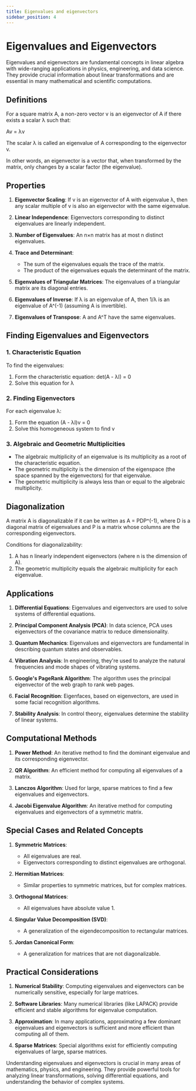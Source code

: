 ```yaml
---
title: Eigenvalues and eigenvectors
sidebar_position: 4
---
```


# Eigenvalues and Eigenvectors

Eigenvalues and eigenvectors are fundamental concepts in linear algebra with wide-ranging applications in physics, engineering, and data science. They provide crucial information about linear transformations and are essential in many mathematical and scientific computations.

## Definitions

For a square matrix A, a non-zero vector v is an eigenvector of A if there exists a scalar λ such that:

Av = λv

The scalar λ is called an eigenvalue of A corresponding to the eigenvector v.

In other words, an eigenvector is a vector that, when transformed by the matrix, only changes by a scalar factor (the eigenvalue).

## Properties

1. **Eigenvector Scaling**: If v is an eigenvector of A with eigenvalue λ, then any scalar multiple of v is also an eigenvector with the same eigenvalue.

2. **Linear Independence**: Eigenvectors corresponding to distinct eigenvalues are linearly independent.

3. **Number of Eigenvalues**: An n×n matrix has at most n distinct eigenvalues.

4. **Trace and Determinant**:

    - The sum of the eigenvalues equals the trace of the matrix.
    - The product of the eigenvalues equals the determinant of the matrix.

5. **Eigenvalues of Triangular Matrices**: The eigenvalues of a triangular matrix are its diagonal entries.

6. **Eigenvalues of Inverse**: If λ is an eigenvalue of A, then 1/λ is an eigenvalue of A^(-1) (assuming A is invertible).

7. **Eigenvalues of Transpose**: A and A^T have the same eigenvalues.

## Finding Eigenvalues and Eigenvectors

### 1. Characteristic Equation

To find the eigenvalues:

1. Form the characteristic equation: det(A - λI) = 0
2. Solve this equation for λ

### 2. Finding Eigenvectors

For each eigenvalue λ:

1. Form the equation (A - λI)v = 0
2. Solve this homogeneous system to find v

### 3. Algebraic and Geometric Multiplicities

-   The algebraic multiplicity of an eigenvalue is its multiplicity as a root of the characteristic equation.
-   The geometric multiplicity is the dimension of the eigenspace (the space spanned by the eigenvectors) for that eigenvalue.
-   The geometric multiplicity is always less than or equal to the algebraic multiplicity.

## Diagonalization

A matrix A is diagonalizable if it can be written as A = PDP^(-1), where D is a diagonal matrix of eigenvalues and P is a matrix whose columns are the corresponding eigenvectors.

Conditions for diagonalizability:

1. A has n linearly independent eigenvectors (where n is the dimension of A).
2. The geometric multiplicity equals the algebraic multiplicity for each eigenvalue.

## Applications

1. **Differential Equations**: Eigenvalues and eigenvectors are used to solve systems of differential equations.

2. **Principal Component Analysis (PCA)**: In data science, PCA uses eigenvectors of the covariance matrix to reduce dimensionality.

3. **Quantum Mechanics**: Eigenvalues and eigenvectors are fundamental in describing quantum states and observables.

4. **Vibration Analysis**: In engineering, they're used to analyze the natural frequencies and mode shapes of vibrating systems.

5. **Google's PageRank Algorithm**: The algorithm uses the principal eigenvector of the web graph to rank web pages.

6. **Facial Recognition**: Eigenfaces, based on eigenvectors, are used in some facial recognition algorithms.

7. **Stability Analysis**: In control theory, eigenvalues determine the stability of linear systems.

## Computational Methods

1. **Power Method**: An iterative method to find the dominant eigenvalue and its corresponding eigenvector.

2. **QR Algorithm**: An efficient method for computing all eigenvalues of a matrix.

3. **Lanczos Algorithm**: Used for large, sparse matrices to find a few eigenvalues and eigenvectors.

4. **Jacobi Eigenvalue Algorithm**: An iterative method for computing eigenvalues and eigenvectors of a symmetric matrix.

## Special Cases and Related Concepts

1. **Symmetric Matrices**:

    - All eigenvalues are real.
    - Eigenvectors corresponding to distinct eigenvalues are orthogonal.

2. **Hermitian Matrices**:

    - Similar properties to symmetric matrices, but for complex matrices.

3. **Orthogonal Matrices**:

    - All eigenvalues have absolute value 1.

4. **Singular Value Decomposition (SVD)**:

    - A generalization of the eigendecomposition to rectangular matrices.

5. **Jordan Canonical Form**:
    - A generalization for matrices that are not diagonalizable.

## Practical Considerations

1. **Numerical Stability**: Computing eigenvalues and eigenvectors can be numerically sensitive, especially for large matrices.

2. **Software Libraries**: Many numerical libraries (like LAPACK) provide efficient and stable algorithms for eigenvalue computation.

3. **Approximation**: In many applications, approximating a few dominant eigenvalues and eigenvectors is sufficient and more efficient than computing all of them.

4. **Sparse Matrices**: Special algorithms exist for efficiently computing eigenvalues of large, sparse matrices.

Understanding eigenvalues and eigenvectors is crucial in many areas of mathematics, physics, and engineering. They provide powerful tools for analyzing linear transformations, solving differential equations, and understanding the behavior of complex systems.
